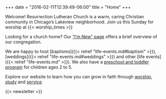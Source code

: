+++
date = "2016-02-11T12:39:49-06:00"
title = "Home"
+++

Welcome! Resurrection Lutheran Church is a warm, caring Christian community in Chicago’s Lakeview neighborhood. Join us this Sunday for worship at {{< worship_times >}}

Looking for a church home? Our [“I’m New” page](/im-new) offers a brief overview of our congregation.

We are happy to host [baptisms]({{< relref "life-events.md#baptism" >}}), [weddings]({{< relref "life-events.md#weddings" >}}) and other [life events]({{< relref "life-events.md" >}}). We also have a [preschool and toddler program](/preschool) for children ages 2 to 5.

Explore our website to learn how you can grow in faith through [worship](/worship), [study](/education) and [service](/in-the-community). 
 
{{< newsletter >}}

